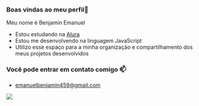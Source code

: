 ### Boas vindas ao meu perfil🤎

Meu nome é Benjamin Emanuel

- Estou estudando na [Alura](https://www.alura.com.br)
- Estou me desenvolvendo na linguagem JavaScript
- Utilizo esse espaço para a minha organização e compartilhamento dos meus projetos desenvolvidos

### Você pode entrar em contato comigo 📫

- emanuelbenjamin459@gmail.com

![](https://media1.tenor.com/m/GpkNVPhKqM0AAAAd/super-hero.gif)
